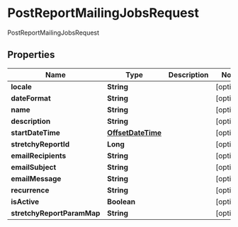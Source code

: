 

# PostReportMailingJobsRequest

PostReportMailingJobsRequest
## Properties

Name | Type | Description | Notes
------------ | ------------- | ------------- | -------------
**locale** | **String** |  |  [optional]
**dateFormat** | **String** |  |  [optional]
**name** | **String** |  |  [optional]
**description** | **String** |  |  [optional]
**startDateTime** | [**OffsetDateTime**](OffsetDateTime.md) |  |  [optional]
**stretchyReportId** | **Long** |  |  [optional]
**emailRecipients** | **String** |  |  [optional]
**emailSubject** | **String** |  |  [optional]
**emailMessage** | **String** |  |  [optional]
**recurrence** | **String** |  |  [optional]
**isActive** | **Boolean** |  |  [optional]
**stretchyReportParamMap** | **String** |  |  [optional]




